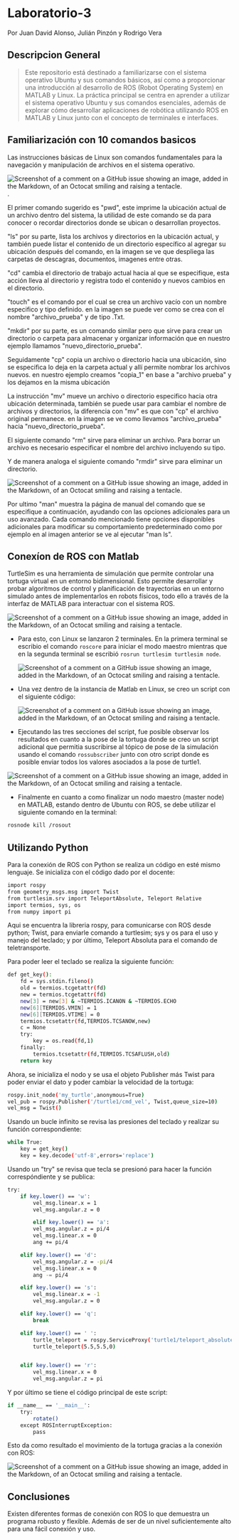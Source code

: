 # Laboratorio-3
Por Juan David Alonso, Julián Pinzón y Rodrigo Vera

## Descripcion General
>Este repositorio está destinado a familiarizarse con el sistema operativo Ubuntu y sus comandos básicos, así como a proporcionar una introducción al desarrollo de ROS (Robot Operating System) en MATLAB y Linux. La práctica principal se centra en aprender a utilizar el sistema operativo Ubuntu y sus comandos esenciales, además de explorar cómo desarrollar aplicaciones de robótica utilizando ROS en MATLAB y Linux junto con el concepto de terminales e interfaces.


## Familiarización con 10 comandos basicos 

Las instrucciones básicas de Linux son comandos fundamentales para la navegación y manipulación de archivos en el sistema operativo.

![Screenshot of a comment on a GitHub issue showing an image, added in the Markdown, of an Octocat smiling and raising a tentacle.](https://github.com/JuanAAlonso/Laboratorio-3/blob/main/Ejemplo%201-9.JPG).

El primer comando sugerido es "pwd", este imprime la ubicación actual de un archivo dentro del sistema, la utilidad de este comando se da para conocer o recordar directorios donde se ubican o desarrollan proyectos.

"ls" por su parte, lista los archivos y directorios en la ubicación actual, y también puede listar el contenido de un directorio específico al agregar su ubicación después del comando, en la imagen se ve que despliega las carpetas de descagras, documentos, imagenes entre otras.

"cd" cambia el directorio de trabajo actual hacia al que se especifique, esta acción lleva al directorio y registra todo el contenido y nuevos cambios en el directorio.

"touch" es el comando por el cual se crea un archivo vacío con un nombre especifico y tipo definido. en la imagen se puede ver como se crea con el nombre "archivo_prueba" y de tipo .Txt.

"mkdir" por su parte, es un comando similar pero que sirve para crear un directorio o carpeta para almacenar y organizar información que en nuestro ejemplo llamamos "nuevo_directorio_prueba".

Seguidamente "cp" copia un archivo o directorio hacia una ubicación, sino se especifica lo deja en la carpeta actual y allí permite nombrar los archivos nuevos. en nuestro ejemplo creamos "copia_1" en base a "archivo prueba" y los dejamos en la misma ubicación

La instrucción "mv" mueve un archivo o directorio especifico hacia otra ubicación determinada, también se puede usar para cambiar el nombre de archivos y directorios, la diferencia con "mv" es que con "cp" el archivo original permanece. en la imagen se ve como llevamos "archivo_prueba" hacia "nuevo_directorio_prueba".

El siguiente comando "rm" sirve para eliminar un archivo. Para borrar un archivo es necesario especificar el nombre del archivo incluyendo su tipo.

Y de manera analoga el siguiente comando "rmdir" sirve para eliminar un directorio.

![Screenshot of a comment on a GitHub issue showing an image, added in the Markdown, of an Octocat smiling and raising a tentacle.](https://github.com/JuanAAlonso/Laboratorio-3/blob/main/Ejemplo%2010.JPG)

Por ultimo "man" muestra la página de manual del comando que se especifique a continuación, ayudando con las opciones adicionales para un uso avanzado. Cada comando mencionado tiene opciones disponibles adicionales para modificar su comportamiento predeterminado como por ejemplo en al imagen anterior se ve al ejecutar "man ls".

## Conexíon de ROS con Matlab

TurtleSim es una herramienta de simulación que permite controlar una tortuga virtual en un entorno bidimensional. Esto permite desarrollar y probar algoritmos de control y planificación de trayectorias en un entorno simulado antes de implementarlos en robots físicos, todo ello a través de la interfaz de MATLAB para interactuar con el sistema ROS.

![Screenshot of a comment on a GitHub issue showing an image, added in the Markdown, of an Octocat smiling and raising a tentacle.](https://github.com/JuanAAlonso/Laboratorio-3/blob/main/Tortuga.JPG)


* Para esto, con Linux se lanzaron 2 terminales. En la primera terminal se escribio el comando `roscore` para iniciar el modo maestro mientras que en la segunda terminal se escribió `rosrun turtlesim turtlesim node`.

  ![Screenshot of a comment on a GitHub issue showing an image, added in the Markdown, of an Octocat smiling and raising a tentacle.](https://github.com/JuanAAlonso/Laboratorio-3/blob/main/Terminales.JPG)
  
* Una vez dentro de la instancia de Matlab en Linux, se creo un script con el siguiente código:

    ![Screenshot of a comment on a GitHub issue showing an image, added in the Markdown, of an Octocat smiling and raising a tentacle.](https://github.com/JuanAAlonso/Laboratorio-3/blob/main/CodMatlab.JPG)
  
* Ejecutando las tres secciones del script, fue posible observar los resultados en cuanto a la pose de la tortuga donde se creo un script adicional  que permitia suscribirse al tópico de pose de la simulación usando el comando `rossubscriber` junto con otro script donde es posible enviar todos los valores asociados a la pose de turtle1.
  
 ![Screenshot of a comment on a GitHub issue showing an image, added in the Markdown, of an Octocat smiling and raising a tentacle.](https://github.com/JuanAAlonso/Laboratorio-3/blob/main/Command.JPG) 
* Finalmente en cuanto a como finalizar un nodo maestro (master node) en MATLAB, estando dentro de Ubuntu con ROS, se debe utilizar el siguiente comando en la terminal:
```bash
rosnode kill /rosout
```

## Utilizando Python
Para la conexión de ROS con Python se realiza un código en esté mismo lenguaje. Se inicializa con el código dado por el docente: 

```bash
import rospy  
from geometry_msgs.msg import Twist
from turtlesim.srv import TeleportAbsolute, Teleport Relative
import termios, sys, os
from numpy import pi
```
Aqui se encuentra la libreria rospy, para comunicarse con ROS desde python; Twist, para enviarle comando a turtlesim; sys y os para el uso y manejo del teclado; y por último, Teleport Absoluta para el comando de teletransporte.

Para poder leer el teclado se realiza la siguiente función:
```bash
def get_key():
    fd = sys.stdin.fileno()
    old = termios.tcgetattr(fd)
    new = termios.tcgetattr(fd)
    new[3] = new[3] & ~TERMIOS.ICANON & ~TERMIOS.ECHO
    new[6][TERMIOS.VMIN] = 1
    new[6][TERMIOS.VTIME] = 0
    termios.tcsetattr(fd,TERMIOS.TCSANOW,new)
    c = None
    try:
        key = os.read(fd,1)
    finally:
        termios.tcsetattr(fd,TERMIOS.TCSAFLUSH,old)
    return key
```

Ahora, se inicializa el nodo y se usa el objeto Publisher más Twist para poder enviar el dato y poder cambiar la velocidad de la tortuga:

```bash
rospy.init_node('my_turtle',anonymous=True) 
vel_pub = rospy.Publisher('/turtle1/cmd_vel', Twist,queue_size=10)
vel_msg = Twist()
```
Usando un bucle infinito se revisa las presiones del teclado y realizar su función correspondiente:

```bash
while True:
    key = get_key() 
    key = key.decode('utf-8',errors='replace')  
```

Usando un "try" se revisa que tecla se presionó para hacer la función correspóndiente y se publica:

```bash
try:  
    if key.lower() == 'w':
        vel_msg.linear.x = 1
        vel_msg.angular.z = 0

        elif key.lower() == 'a':
        vel_msg.angular.z = pi/4
        vel_msg.linear.x = 0
        ang += pi/4

    elif key.lower() == 'd':
        vel_msg.angular.z = -pi/4
        vel_msg.linear.x = 0
        ang -= pi/4

    elif key.lower() == 's':     
        vel_msg.linear.x = -1
        vel_msg.angular.z = 0

    elif key.lower() == 'q':   
        break

    elif key.lower() == ' ':
        turtle_teleport = rospy.ServiceProxy('turtle1/teleport_absolute',TeleportAbsolute)
        turtle_teleport(5.5,5.5,0)


    elif key.lower() == 'r':
        vel_msg.linear.x = 0       
        vel_msg.angular.z = pi
```

Y por último se tiene el código principal de este script:

```bash
if __name__ == '__main__':
    try:
        rotate()
    except ROSInterruptException:
        pass  
```

Esto da como resultado el movimiento de la tortuga gracias a la conexión con ROS:

  ![Screenshot of a comment on a GitHub issue showing an image, added in the Markdown, of an Octocat smiling and raising a tentacle.](https://github.com/JuanAAlonso/Laboratorio-3/blob/main/Python.jpg)

## Conclusiones

Existen diferentes formas de conexión con ROS lo que demuestra un programa robusto y flexible. Además de ser de un nivel suficientemente alto para una fácil conexión y uso.
